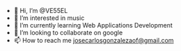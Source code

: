 - 👋 Hi, I’m @VE55EL
- 👀 I’m interested in music
- 🌱 I’m currently learning Web Applications Development
- 💞️ I’m looking to collaborate on google
- 📫 How to reach me josecarlosgonzalezaof@gmail.com

<!---
VE55EL/VE55EL is a ✨ special ✨ repository because its `README.md` (this file) appears on your GitHub profile.
You can click the Preview link to take a look at your changes.
--->
